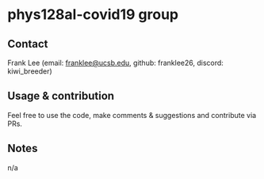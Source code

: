 # phys128al-covid19 group
## Contact
Frank Lee (email: franklee@ucsb.edu, github: franklee26, discord: kiwi_breeder)

## Usage & contribution
Feel free to use the code, make comments & suggestions and contribute via PRs.

## Notes
n/a